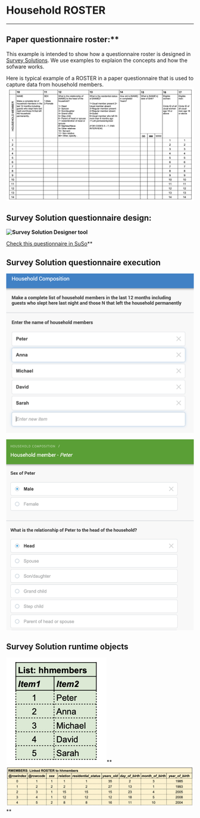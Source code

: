 # Household ROSTER
************
## Paper questionnaire roster:**
This example is intended to show how a questionnaire roster is designed in [Survey Solutions](https://mysurvey.solutions/). We use examples to explaion the concepts and how the sofware works.

Here is typical example of a ROSTER in a paper questionnaire that is used to capture data from household members.
**![Paper questionnaire ROSTER](ht/../images/E1.paperform.jpg)**
 
## Survey Solution questionnaire design:
**![Survey Solution Designer tool](ht../images/E1.susu.designer.jpg)**

[Check this questionnaire in SuSo](https://webtester.mysurvey.solutions/WebTester/Interview/ca6d1e51427945738f2189e69c25b65d/Section/7fa7e4e509e9cf60f8139c9879a456cc_1)**

## Survey Solution questionnaire execution
**![](ht/../images/E1.suso.hhmemebers.jpg)**

**![](ht/../images/E1.suso.RMEMBERS.jpg)**

## Survey Solution runtime objects
![](ht/../images/E1.mem.hhmembers.jpg)**
![](th/../images/E1.mem.RMEMBERS.jpg)**
